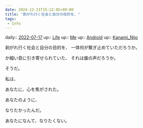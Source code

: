 ```yaml
---
date: 2024-12-21T15:22:05+09:00
title: "剥がれ行く社会と自分の目的を、"
tags:
 - Info
---
```


daily:: [2022-07-17](Daily_Note/2022-07-17.md)
up:: [Life](../Bar/Novel/Chaos/Life.md)
up:: [Me](../Bar/Novel/Chaos/Me.md)
up:: [Android](../Bar/Novel/Topics/Android.md)
up:: [Kanami_Nijo](../Bar/Novel/Nacaria/Kanami_Nijo.md)

剥がれ行く社会と自分の目的を、
一体何が繋ぎ止めていただろうか。

か細い音に引き寄せられていた、
それは誰の声だろうか。

そうだ。

私は、

あなたに、心を焦がされた。

あなたのように、

なりたかったんだ。


あなたになんて、なりたくない。